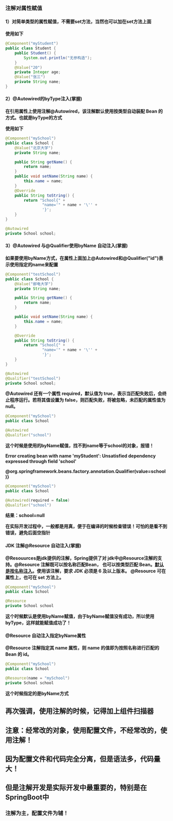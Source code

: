 ### 注解对属性赋值

#### 1）对简单类型的属性赋值，不需要set方法，当然也可以加在set方法上面

**使用如下**

```Java
@Component("myStudent")
public class Student {
    public Student() {
        System.out.println("无参构造");
    }
    @Value("20")
    private Integer age;
    @Value("张三")
    private String name;
}
```



#### 2）@Autowired的byType注入(掌握)

**在引用属性上使用注解@Autowired，该注解默认使用按类型自动装配 Bean 的方式。也就是byType的方式**

**使用如下**

```Java
@Component("mySchool")
public class School {
    @Value("北京大学")
    private String name;

    public String getName() {
        return name;
    }
    public void setName(String name) {
        this.name = name;
    }
    @Override
    public String toString() {
        return "School{" +
                "name='" + name + '\'' +
                '}';
    }
}
```

```Java
@Autowired
private School school;
```



#### 3）@Autowired 与@Qualifier使用byName 自动注入(掌握)

**如果要使用byName方式，在属性上面加上@Autowired和@Qualifier("id")表示使用指定的name来配置**

```Java
@Component("testSchool")
public class School {
    @Value("邮电大学")
    private String name;

    public String getName() {
        return name;
    }

    public void setName(String name) {
        this.name = name;
    }

    @Override
    public String toString() {
        return "School{" +
                "name='" + name + '\'' +
                '}';
    }
}
```

```Java
@Autowired
@Qualifier("testSchool")
private School school;
```

**@Autowired 还有一个属性 required，默认值为 true，表示当匹配失败后，会终止程序运行。若将其值设置为 false，则匹配失败，将被忽略，未匹配的属性值为 null。**

```Java
@Component("mySchool")
public class School 
```

```Java
@Autowired
@Qualifier("school")
```

**这个时候是使用的byName赋值，找不到name等于school的对象，报错！**

**Error creating bean with name 'myStudent': Unsatisfied dependency expressed through field 'school'**

**@org.springframework.beans.factory.annotation.Qualifier(value=school)}**



```Java
@Component("mySchool")
public class School
```

```java
@Autowired(required = false)
@Qualifier("school")
```

**结果：school=null**

**在实际开发过程中，一般都是用真，便于在编译的时候检查错误！可怕的是看不到错误，避免后面空指针**



#### JDK 注解@Resource 自动注入(掌握)

**@Resouurces是jdk提供的注解，Spring提供了对 jdk中@Resource注解的支持。@Resource 注解既可以按名称匹配Bean， 也可以按类型匹配 Bean。<u>默认是按名称注入</u>。使用该注解，要求 JDK 必须是 6 及以上版本。 @Resource 可在属性上，也可在 set 方法上。**

```java
@Component("mySchool")
public class School
```

```java
@Resource
private School school
```

**这个时候默认是使用byName赋值，由于byName赋值没有成功，所以使用byType，这样就能赋值成功了！**



#### @Resource 自动注入指定byName属性

**@Resource 注解指定其 name 属性，则 name 的值即为按照名称进行匹配的 Bean 的 id。**

```Java
@Component("mySchool")
public class School
```

```Java
@Resource(name = "mySchool")
private School school
```

**这个时候指定的是byName方式**



## 再次强调，使用注解的时候，记得加上组件扫描器

## 注意：经常改的对象，使用配置文件，不经常改的，使用注解！

## 因为配置文件和代码完全分离，但是语法多，代码量大！

## 但是注解开发是实际开发中最重要的，特别是在SpringBoot中

### 注解为主，配置文件为辅！